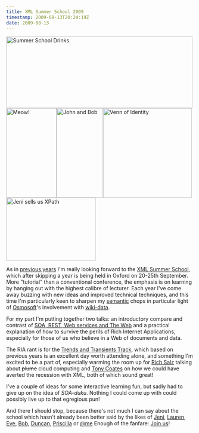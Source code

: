 ```yaml
---
title: XML Summer School 2009
timestamp: 2009-08-13T20:24:19Z
date: 2009-08-13
---
```


<a href="http://www.flickr.com/photos/psd/917793470/" title="Summer School Drinks by psd, on Flickr"><img src="http://farm2.static.flickr.com/1268/917793470_1927852d3b.jpg" width="500" height="192" alt="Summer School Drinks" /></a><a href="http://www.flickr.com/photos/psd/914692758/" title="Meow! by psd, on Flickr"><img src="http://farm2.static.flickr.com/1212/914692758_f95399bb3a_m.jpg" width="135" height="240" alt="Meow!" /></a><a href="http://www.flickr.com/photos/psd/917967720/" title="John and Bob by psd, on Flickr"><img src="http://farm2.static.flickr.com/1133/917967720_96c7158c6f_m.jpg" width="125" height="240" alt="John and Bob" /></a><a href="http://www.flickr.com/photos/psd/917119419/" title="Venn of Identity by psd, on Flickr"><img src="http://farm2.static.flickr.com/1024/917119419_063a0a7983_m.jpg" width="238" height="240" alt="Venn of Identity" /></a><a href="http://www.flickr.com/photos/psd/914690468/" title="Jeni sells us XPath by psd, on Flickr"><img src="http://farm2.static.flickr.com/1070/914690468_90f3f79864_m.jpg" width="240" height="169" alt="Jeni sells us XPath" /></a><p>As in <a href="http://blog.whatfettle.com/2007/07/12/xml-summer-school/">previous years</a> I'm really looking forward to the <a href="http://xmlsummerschool.com/">XML Summer School</a>, which after skipping a year is being held in Oxford on 20-25th September. More "tutorial" than a conventional conference, the emphasis is on learning by hanging out with the highest calibre of lecturer. Each year I've come away buzzing with new ideas and improved technical techniques, and this time I'm particularly keen to sharpen my <a href="http://xmlsummerschool.com/curriculum2009/semantic-technologies/">semantic</a> chops in particular light of <a href="http://osmosoft.com">Osmosoft</a>'s involvement with <a href="http://softwareas.com/wikidata-hackathon-wikidata-a-wiki-of-companies-data">wiki-data</a>.</p><p>For my part I'm putting together two talks: an introductory compare and contrast of <a href="http://xmlsummerschool.com/curriculum2009/web-services-identity/">SOA, REST, Web services and The Web</a> and a practical explanation of how to survive the perils of Rich Internet Applications, especially for those of us who believe in a Web of documents and data.</p><p>The RIA rant is for the <a href="http://xmlsummerschool.com/curriculum2009/trends-and-transients/">Trends and Transients Track</a>, which based on previous years is an excellent day worth attending alone, and something I'm excited to be a part of, especially warming the room up for <a href="https://www.ibm.com/developerworks/mydeveloperworks/blogs/soma/">Rich Salz</a> talking about <strike>plume</strike> cloud computing and <a href="http://kontrawize.blogs.com/kontrawize/">Tony Coates</a> on how we could have averted the recession with XML, both of which sound great!</p><p>I've a couple of ideas for some interactive learning fun, but sadly had to give up on the idea of <i>SOA-duku</i>. Nothing I could come up with could possibly live up to that egregious pun!</p> <p>And there I should stop, because there's not much I can say about the school which hasn't already been better said by the likes of <a href="http://www.jenitennison.com/blog/node/107">Jeni</a>, <a href="http://www.laurenwood.org/anyway/2009/04/21/summer-of-xml/">Lauren</a>, <a href="http://www.xmlgrrl.com/blog/archives/2009/05/15/schooools-on-for-summer/">Eve</a>, <a href="http://www.snee.com/bobdc.blog/2009/07/advanced-xslt-and-xquery-and-x.html">Bob</a>, <a href="http://duncan.hull.name/2009/05/13/xml-summer-school-oxford/">Duncan</a>, <a href="http://www.oreillynet.com/pub/e/1393">Priscilla</a> or <a href="http://twitter.com/psd/status/2825626000">@me</a> Enough of the fanfare: <a href="http://xmlsummerschool.com/registration2009/">Join us</a>!</p>